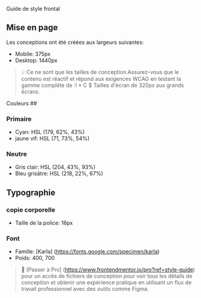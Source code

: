 Guide de style frontal

## Mise en page

Les conceptions ont été créées aux largeurs suivantes:

- Mobile: 375px
- Desktop: 1440px

> 💡 Ce ne sont que les tailles de conception.Assurez-vous que le contenu est réactif et répond aux exigences WCAG en testant la gamme complète de :! * C $ Tailles d'écran de 320px aux grands écrans.

Couleurs ##

### Primaire

- Cyan: HSL (179, 62%, 43%)
- jaune vif: HSL (71, 73%, 54%)

### Neutre

- Gris clair: HSL (204, 43%, 93%)
- Bleu grisâtre: HSL (218, 22%, 67%)

## Typographie

### copie corporelle

- Taille de la police: 16px

### Font

- Famille: [Karla] (https://fonts.google.com/specimen/karla)
- Poids: 400, 700

> 💎 [Passer à Pro] (https://www.frontendmentor.io/pro?ref=style-guide) pour un accès de fichiers de conception pour voir tous les détails de conception et obtenir une expérience pratique en utilisant un flux de travail professionnel avec des outils comme Figma.